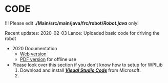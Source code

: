 # CODE

!!! Please edit **./Main/src/main/java/frc/robot/*Robot.java*** only!

Recent updates: 
2020-02-03 Lance: Uploaded basic code for driving the robot

- 2020 Documentation 
  - [Web version](https://docs.wpilib.org/en/latest/)
  - [PDF version](https://readthedocs.org/projects/frc-docs/downloads/pdf/latest/) for offline use
- Please look over this section if you don't know how to setup for WPILib
  1. Download and install [***Visual Studio Code***](https://code.visualstudio.com) from Microsoft. 
  2. 
